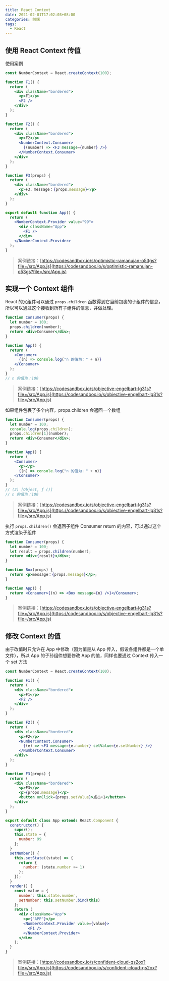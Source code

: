 ```yaml
---
title: React Context
date: 2021-02-01T17:02:03+08:00
categories: 前端
tags:
  - React
---
```


## 使用 React Context 传值

使用案例

```jsx
const NumberContext = React.createContext(100);

function F1() {
  return (
    <div className="bordered">
      <p>F1</p>
      <F2 />
    </div>
  );
}

function F2() {
  return (
    <div className="bordered">
      <p>F2</p>
      <NumberContext.Consumer>
        {(number) => <F3 message={number} />}
      </NumberContext.Consumer>
    </div>
  );
}

function F3(props) {
  return (
    <div className="bordered">
      <p>F3，message：{props.message}</p>
    </div>
  );
}

export default function App() {
  return (
    <NumberContext.Provider value="99">
      <div className="App">
        <F1 />
      </div>
    </NumberContext.Provider>
  );
}
```

> 案例链接：[https://codesandbox.io/s/optimistic-ramanujan-o53gs?file=/src/App.js](https://codesandbox.io/s/optimistic-ramanujan-o53gs?file=/src/App.js)

## 实现一个 Context 组件

React 的父组件可以通过 `props.children` 函数得到它当前包裹的子组件的信息，所以可以通过这个接收到所有子组件的信息，并做处理。

```jsx
function Consumer(props) {
  let number = 100;
  props.children(number);
  return <div>Consumer</div>;
}

function App() {
  return (
    <Consumer>
      {(n) => console.log("n 的值为：" + n)}
    </Consumer>
  );
}
// n 的值为：100 
```

> 案例链接：[https://codesandbox.io/s/objective-engelbart-lg31s?file=/src/App.js](https://codesandbox.io/s/objective-engelbart-lg31s?file=/src/App.js)

如果组件包裹了多个内容，props.children 会返回一个数组

```jsx
function Consumer(props) {
  let number = 100;
  console.log(props.children);
  props.children[1](number);
  return <div>Consumer</div>;
}

function App() {
  return (
    <Consumer>
      <p></p>
      {(n) => console.log("n 的值为：" + n)}
    </Consumer>
  );
}
// (2) [Object, ƒ ()]
// n 的值为：100 
```

> 案例链接：[https://codesandbox.io/s/objective-engelbart-lg31s?file=/src/App.js](https://codesandbox.io/s/objective-engelbart-lg31s?file=/src/App.js)

执行 `props.children()` 会返回子组件 Consumer return 的内容，可以通过这个方式渲染子组件

```jsx
function Consumer(props) {
  let number = 100;
  let result = props.children(number);
  return <div>{result}</div>;
}

function Box(props) {
  return <p>message：{props.message}</p>;
}

function App() {
  return <Consumer>{(n) => <Box message={n} />}</Consumer>;
}
```

> 案例链接：[https://codesandbox.io/s/objective-engelbart-lg31s?file=/src/App.js](https://codesandbox.io/s/objective-engelbart-lg31s?file=/src/App.js)

## 修改 Context 的值

由于改值时只允许在 App 中修改（因为值是从 App 传入，假设各组件都是一个单文件），所以 App 的子孙组件想要修改 App 的值，同样也要通过 Context 传入一个 set 方法

```jsx
const NumberContext = React.createContext(100);

function F1() {
  return (
    <div className="bordered">
      <p>F1</p>
      <F2 />
    </div>
  );
}

function F2() {
  return (
    <div className="bordered">
      <p>F2</p>
      <NumberContext.Consumer>
        {(e) => <F3 message={e.number} setValue={e.setNumber} />}
      </NumberContext.Consumer>
    </div>
  );
}

function F3(props) {
  return (
    <div className="bordered">
      <p>F3</p>
      <p>{props.message}</p>
      <button onClick={props.setValue}>点击+1</button>
    </div>
  );
}

export default class App extends React.Component {
  constructor() {
    super();
    this.state = {
      number: 99
    };
  }
  setNumber() {
    this.setState((state) => {
      return {
        number: (state.number += 1)
      };
    });
  }
  render() {
    const value = {
      number: this.state.number,
      setNumber: this.setNumber.bind(this)
    };
    return (
      <div className="App">
        <p>{"APP"}</p>
        <NumberContext.Provider value={value}>
          <F1 />
        </NumberContext.Provider>
      </div>
    );
  }
}
```

> 案例链接：[https://codesandbox.io/s/confident-cloud-qs2ox?file=/src/App.js](https://codesandbox.io/s/confident-cloud-qs2ox?file=/src/App.js)

